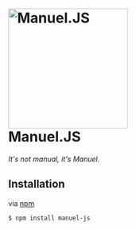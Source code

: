 <h1>
    <a href="https://github.com/dan-turner/manuel-js">
        <img height="240" src="https://dan-turner.github.io/manuel-js/Manuel.png" alt="Manuel.JS" />
    </a>
    <br>
    Manuel.JS
</h1>

*It's not manual, it's Manuel.*

## Installation

via [npm](https://github.com/npm/npm)

    $ npm install manuel-js
